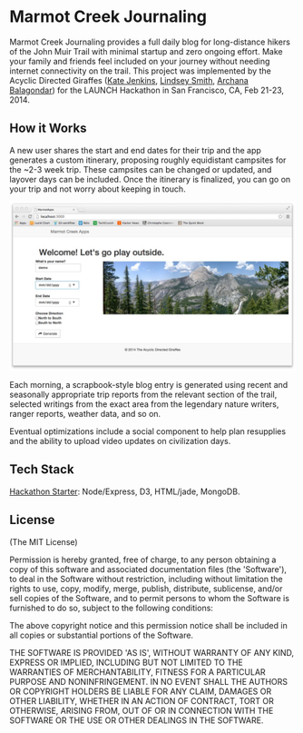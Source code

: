 # Marmot Creek Journaling #
Marmot Creek Journaling provides a full daily blog for long-distance hikers of the John Muir Trail with minimal startup and zero ongoing effort. Make your family and friends feel included on your journey without needing internet connectivity on the trail. This project was implemented by the Acyclic Directed Giraffes ([Kate Jenkins](https://github.com/katemonkeys), [Lindsey Smith](https://github.com/leaena), [Archana Balagondar](https://github.com/pbarchana)) for the LAUNCH Hackathon in San Francisco, CA, Feb 21-23, 2014.

## How it Works ##

A new user shares the start and end dates for their trip and the app generates a custom itinerary, proposing roughly equidistant campsites for the ~2-3 week trip. These campsites can be changed or updated, and layover days can be included. Once the itinerary is finalized, you can go on your trip and not worry about keeping in touch. 

![Account creation](/public/img/welcomescreen.jpg "Account creation page")

Each morning, a scrapbook-style blog entry is generated using recent and seasonally appropriate trip reports from the relevant section of the trail, selected writings from the exact area from the legendary nature writers, ranger reports, weather data, and so on.

Eventual optimizations include a social component to help plan resupplies and the ability to upload video updates on civilization days.

## Tech Stack ##

[Hackathon Starter](https://david-dm.org/sahat/hackathon-starter): Node/Express, D3, HTML/jade, MongoDB.

## License ##

(The MIT License)

Permission is hereby granted, free of charge, to any person obtaining a copy of this software and associated documentation files (the 'Software'), to deal in the Software without restriction, including without limitation the rights to use, copy, modify, merge, publish, distribute, sublicense, and/or sell copies of the Software, and to permit persons to whom the Software is furnished to do so, subject to the following conditions:

The above copyright notice and this permission notice shall be included in all copies or substantial portions of the Software.

THE SOFTWARE IS PROVIDED 'AS IS', WITHOUT WARRANTY OF ANY KIND, EXPRESS OR IMPLIED, INCLUDING BUT NOT LIMITED TO THE WARRANTIES OF MERCHANTABILITY, FITNESS FOR A PARTICULAR PURPOSE AND NONINFRINGEMENT. IN NO EVENT SHALL THE AUTHORS OR COPYRIGHT HOLDERS BE LIABLE FOR ANY CLAIM, DAMAGES OR OTHER LIABILITY, WHETHER IN AN ACTION OF CONTRACT, TORT OR OTHERWISE, ARISING FROM, OUT OF OR IN CONNECTION WITH THE SOFTWARE OR THE USE OR OTHER DEALINGS IN THE SOFTWARE.
